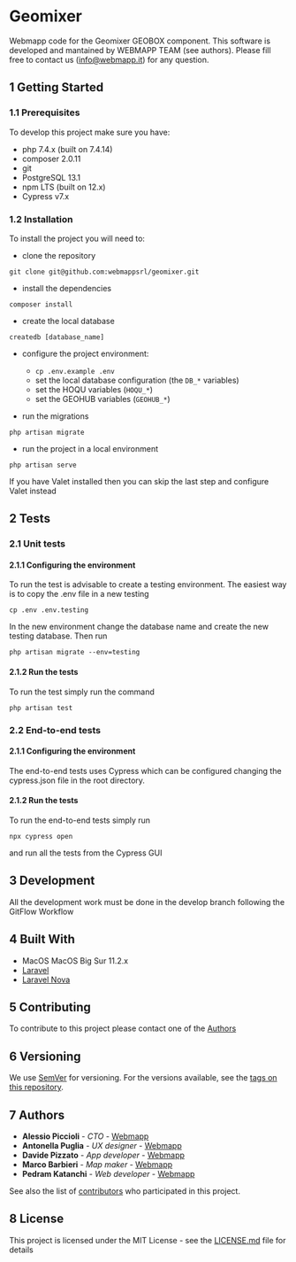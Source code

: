 # Geomixer

Webmapp code for the Geomixer GEOBOX component. This software is developed and mantained by WEBMAPP TEAM (see authors).
Please fill free to contact us (info@webmapp.it) for any question.

## 1 Getting Started

### 1.1 Prerequisites

To develop this project make sure you have:

- php 7.4.x (built on 7.4.14)
- composer 2.0.11
- git
- PostgreSQL 13.1
- npm LTS (built on 12.x)
- Cypress v7.x

### 1.2 Installation

To install the project you will need to:

- clone the repository

`git clone git@github.com:webmappsrl/geomixer.git`

- install the dependencies

`composer install`

- create the local database

`createdb [database_name]`

- configure the project environment:
    - `cp .env.example .env`
    - set the local database configuration (the `DB_*` variables)
    - set the HOQU variables (`HOQU_*`)
    - set the GEOHUB variables (`GEOHUB_*`)

- run the migrations

`php artisan migrate`

- run the project in a local environment

`php artisan serve`

If you have Valet installed then you can skip the last step and configure Valet instead

## 2 Tests

### 2.1 Unit tests

#### 2.1.1 Configuring the environment

To run the test is advisable to create a testing environment. The easiest way is to copy the .env file in a new testing

`cp .env .env.testing`

In the new environment change the database name and create the new testing database. Then run

`php artisan migrate --env=testing`

#### 2.1.2 Run the tests

To run the test simply run the command

`php artisan test`

### 2.2 End-to-end tests

#### 2.1.1 Configuring the environment

The end-to-end tests uses Cypress which can be configured changing the cypress.json file in the root directory.

#### 2.1.2 Run the tests

To run the end-to-end tests simply run

`npx cypress open`

and run all the tests from the Cypress GUI

## 3 Development

All the development work must be done in the develop branch following the GitFlow Workflow

## 4 Built With

- MacOS MacOS Big Sur 11.2.x
- [Laravel](https://laravel.com)
- [Laravel Nova](https://nova.laravel.com)

## 5 Contributing

To contribute to this project please contact one of the [Authors](#7-authors)

## 6 Versioning

We use [SemVer](http://semver.org/) for versioning. For the versions available, see
the [tags on this repository](https://github.com/webmappsrl/wm-app/tags).

## 7 Authors

- **Alessio Piccioli** - _CTO_ - [Webmapp](https://github.com/piccioli)
- **Antonella Puglia** - _UX designer_ - [Webmapp](https://github.com/antonellapuglia)
- **Davide Pizzato** - _App developer_ - [Webmapp](https://github.com/dvdpzzt-webmapp)
- **Marco Barbieri** - _Map maker_ - [Webmapp](https://github.com/marchile)
- **Pedram Katanchi** - _Web developer_ - [Webmapp](https://github.com/padramkat)

See also the list of [contributors](https://github.com/webmappsrl/wm-app/graphs/contributors) who participated in this
project.

## 8 License

This project is licensed under the MIT License - see the [LICENSE.md](LICENSE.md) file for details
